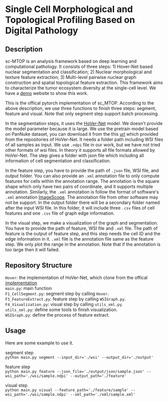 # Single Cell Morphological and Topological Profiling Based on Digital Pathology

## Description

sc-MTOP is an analysis framework based on deep learning and computational pathology. It consists of three steps: 1) Hover-Net based nuclear segmentation and classification; 2) Nuclear morphological and texture feature extraction; 3) Multi-level pairwise nuclear graph construction and spatial topological feature extraction. This framework aims to characterize the tumor ecosystem diversity at the single-cell level. We have a [demo](http://101.132.124.14/#/dashboard) website to show this work.

This is the offical pytorch implementation of sc_MTOP. According to the above description, we use three functions to finish three steps: segment, feature and visual. Note that only segment step support batch processing.

In the segmentation steps, it uses the [HoVer-Net](https://github.com/vqdang/hover_net) model. We doesn't provide the model parameter because it is large. We use the pretrain model based on PanNuke dataset, you can download it from the this [url](https://drive.google.com/file/d/1SbSArI3KOOWHxRlxnjchO7_MbWzB4lNR/view) which provided from the repositories of HoVer-Net.  It needs a folder path including WSI files of all samples as input. We use `.ndpi` file in our work, but we have not tried other formats of wsi files. In theory it supports all file formats allowed by HoVer-Net. The step gives a folder with json file which including all information of cell segmentation and classification.

In the feature step, you have to provide the path of `.json` file, WSI file, and output folder. You can also provide an `.xml` annotation file to only compute features for cells within the annotation range. The annotation is the square shape which only have two pairs of coordinate, and it supports multiple annotation. Similarly, the `.xml` annotation is follow the format of software's `.xml` annotation [ImageScope](https://www.leicabiosystems.com/zh/digital-pathology/manage/aperio-imagescope/). The annotation file from other software may not be support. In the output folder there will be a secondary folder named after the input WSI file. In this folder, it will include three `.csv` files of cell features and one `.csv` file of graph edge information.

In the visual step, we make a visualization of the graph and segmentation. You have to provide the path of feature, WSI file and `.xml` file. The path of feature is the output of feature step, and this step needs the cell ID and the edge information in it. `.xml` file is the annotation file same as the feature step. We only plot the range in the annotation. Note that if the annotation is too large then it will failed.

## Repository Structure
`Hover`: the implementation of HoVer-Net, which clone from the offical [implementation](https://github.com/vqdang/hover_net)  
`main.py`: main function  
`F1_CellSegment.py`: segment step by calling `Hover`.  
`F3_FeatureExtract.py`: feature step by calling `WSIGraph.py`.  
`F4_Visualization.py`: visual step by calling `utils_xml.py`.  
`utils_xml.py`: define some tools to finish visualization.  
`WSIGraph.py`: define the process of feature extract.

## Usage
Here are some example to use it.

segment step  
`python main.py segment --input_dir='./wsi' --output_dir='./output'`  

feature step  
`python main.py feature --json_file='./output/json/sample.json' --wsi_path='./wsi/sample.ndpi' --output_path='./feature'`

visual step  
`python main.py visual --feature_path='./feature/sample' --wsi_path='./wsi/sample.ndpi' --xml_path='./xml/sample.xml'`